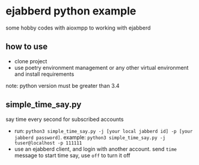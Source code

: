 # ejabberd python example
some hobby codes with aioxmpp to working with ejabberd

## how to use
 - clone project
 - use poetry environment management or any other virtual environment and install requirements
 
 note: python version must be greater than 3.4
## simple_time_say.py
say time every second for subscribed accounts
 - run: `python3 simple_time_say.py -j [your local jabberd id] -p [your jabberd password]`. 
 example: `python3 simple_time_say.py -j tuser@localhost -p 111111`
 - use an ejabberd client, and login with another account. send `time` message to start time say, use `off` to turn it off
